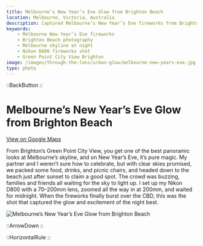 ```yaml
---
title: Melbourne’s New Year’s Eve Glow from Brighton Beach
location: Melbourne, Victoria, Australia
description: Captured Melbourne’s New Year’s Eve fireworks from Brighton Beach with a Nikon D800 and 70–200mm lens. A night of city lights, color, and celebration.
keywords:
    - Melbourne New Year’s Eve fireworks
    - Brighton Beach photography
    - Melbourne skyline at night
    - Nikon D800 fireworks shot
    - Green Point City View Brighton
image: /images/through-the-lens/urban-glow/melbourne-new-years-eve.jpg
type: photo
---
```


::BackButton
::

# Melbourne’s New Year’s Eve Glow from Brighton Beach

<a href="https://www.google.com/maps/search/?api=1&query=Green+Point+city+view+Brighton,+Victoria,+Australia" target="_blank" rel="noopener noreferrer">View on Google Maps</a>

From Brighton’s Green Point City View, you get one of the best panoramic looks at Melbourne’s skyline, and on New Year’s Eve, it’s pure magic. My partner and I weren’t sure how to celebrate, but with clear skies promised, we packed some food, drinks, and picnic chairs, and headed down to the beach just after sunset to claim a good spot. The crowd was buzzing, families and friends all waiting for the sky to light up. I set up my Nikon D800 with a 70–200mm lens, zoomed all the way in at 200mm, and waited for midnight. When the fireworks finally burst over the CBD, this was the shot that captured the glow and excitement of the night best.

![Melbourne’s New Year’s Eve Glow from Brighton Beach](/images/through-the-lens/urban-glow/melbourne-new-years-eve.jpg)

<div class="mb-8"></div>

::ArrowDown
::

<div class="mb-8"></div>

::HorizontalRule
::
